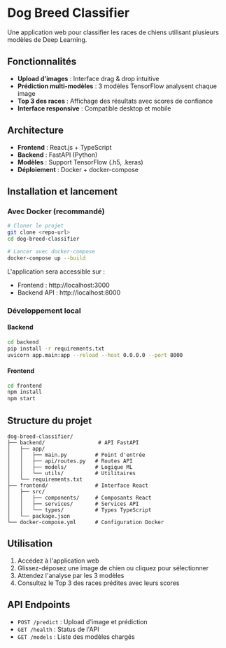 # Dog Breed Classifier 

Une application web pour classifier les races de chiens utilisant plusieurs modèles de Deep Learning.

##  Fonctionnalités

- **Upload d'images** : Interface drag & drop intuitive
- **Prédiction multi-modèles** : 3 modèles TensorFlow analysent chaque image
- **Top 3 des races** : Affichage des résultats avec scores de confiance
- **Interface responsive** : Compatible desktop et mobile

##  Architecture

- **Frontend** : React.js + TypeScript
- **Backend** : FastAPI (Python)
- **Modèles** : Support TensorFlow (.h5, .keras)
- **Déploiement** : Docker + docker-compose

##  Installation et lancement

### Avec Docker (recommandé)

```bash
# Cloner le projet
git clone <repo-url>
cd dog-breed-classifier

# Lancer avec docker-compose
docker-compose up --build
```

L'application sera accessible sur :
- Frontend : http://localhost:3000
- Backend API : http://localhost:8000

### Développement local

#### Backend
```bash
cd backend
pip install -r requirements.txt
uvicorn app.main:app --reload --host 0.0.0.0 --port 8000
```

#### Frontend
```bash
cd frontend
npm install
npm start
```

## Structure du projet

```
dog-breed-classifier/
├── backend/                 # API FastAPI
│   ├── app/
│   │   ├── main.py         # Point d'entrée
│   │   ├── api/routes.py   # Routes API
│   │   ├── models/         # Logique ML
│   │   └── utils/          # Utilitaires
│   └── requirements.txt
├── frontend/               # Interface React
│   ├── src/
│   │   ├── components/     # Composants React
│   │   ├── services/       # Services API
│   │   └── types/          # Types TypeScript
│   └── package.json
└── docker-compose.yml      # Configuration Docker
```

## Utilisation

1. Accédez à l'application web
2. Glissez-déposez une image de chien ou cliquez pour sélectionner
3. Attendez l'analyse par les 3 modèles
4. Consultez le Top 3 des races prédites avec leurs scores

## API Endpoints

- `POST /predict` : Upload d'image et prédiction
- `GET /health` : Status de l'API
- `GET /models` : Liste des modèles chargés
